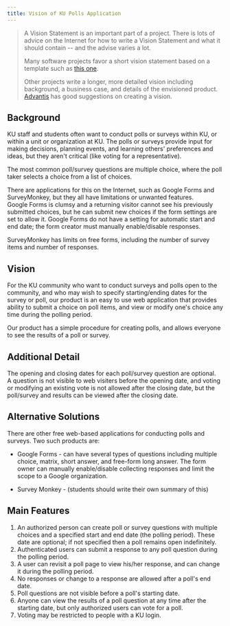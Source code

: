 ```yaml
---
title: Vision of KU Polls Application
---
```


> A Vision Statement is an important part of a project.
> There is lots of advice on the Internet for how to write a Vision
> Statement and what it should contain -- and the advise varies a lot.
>
> Many software projects favor a short vision statement based
> on a template such as [this one](https://www.atlascode.com/blog/creating-a-software-product-vision-statement/).   
>
> Other projects write a longer, more detailed vision 
> including background, a business case, and details of
> the envisioned product.
> [Advantis](https://www.edvantis.com/blog/project-vision-in-software-development/) 
> has good suggestions on creating a vision.

## Background

KU staff and students often want to conduct polls or surveys
within KU, or within a unit or organization at KU.
The polls or surveys provide input for making decisions,
planning events, and learning others' preferences and ideas,
but they aren't critical (like voting for a representative).

The most common poll/survey questions are multiple choice, 
where the poll taker selects a choice from a list of choices.

There are applications for this on the Internet,
such as Google Forms and SurveyMonkey, but they all
have limitations or unwanted features.  
Google Forms is clumsy and a returning visitor cannot
see his previously submitted choices, but he can submit
new choices if the form settings are set to allow it.
Google Forms do not have a setting for automatic start 
and end date; the form creator must manually enable/disable responses.

SurveyMonkey has limits on free forms, including the
number of survey items and number of responses.

## Vision

For the KU community
who want to conduct surveys and polls open to the community,
and who may wish to specify starting/ending dates for the survey or poll,
our product is an easy to use web application that 
provides ability to submit a choice on poll items,
and view or modify one's choice any time during the polling period.

Our product has a simple procedure for creating polls,
and allows everyone to see the results of a poll or survey.

## Additional Detail

The opening and closing dates for each poll/survey question are optional.  
A question is not visible to web visiters before the opening date,
and voting or modifying an existing vote is not allowed after
the closing date, but the poll/survey and results can be 
viewed after the closing date.

## Alternative Solutions

There are other free web-based applications for conducting polls and surveys.
Two such products are:

* Google Forms - can have several types of questions including multiple choice, matrix, short answer, and free-form long answer. The form owner can manually enable/disable collecting responses and limit the scope to a Google organization.

* Survey Monkey - (students should write their own summary of this)

## Main Features

1. An authorized person can create poll or survey questions with multiple choices and a specified start and end date (the polling period). These date are optional; if not specified then a poll remains open indefinitely.
2. Authenticated users can submit a response to any poll question during the polling period.
3. A user can revisit a poll page to view his/her response, and can change it during the polling period.
4. No responses or change to a response are allowed after a poll's end date.
5. Poll questions are not visible before a poll's starting date.
6. Anyone can view the results of a poll question at any time after the starting date, but only authorized users can vote for a poll. 
7. Voting may be restricted to people with a KU login.
